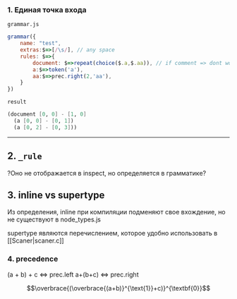 ### 1. **Единая точка входа**

`grammar.js`
```js
grammar({
	name: "test",
	extras:$=>[/\s/], // any space
	rules: $=>{
		document: $=>repeat(choice($.a,$.aa)), // if comment => dont work
	    a:$=>token('a'),
	    aa:$=>prec.right(2,'aa'),
	}
})
```
`result`
```scheme
(document [0, 0] - [1, 0]
  (a [0, 0] - [0, 1])
  (a [0, 2] - [0, 3]))
```
---
## 2. `_rule`

?Оно не отображается в inspect, но определяется в грамматике?
## 3. inline vs supertype

Из определения, inline при компиляции подменяют свое вхождение, но не существуют в node_types.js

supertype являются перечислением, которое удобно использовать в [[Scaner|scaner.c]]


### 4. precedence

(a + b) + c $\Leftrightarrow$ prec.left
a+(b+c) $\Leftrightarrow$ prec.right

$$\overbrace{(\overbrace{(a+b)}^{\text{1}}+c)}^{\textbf{0}}$$
